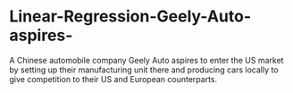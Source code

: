 # Linear-Regression-Geely-Auto-aspires-
A Chinese automobile company Geely Auto aspires to enter the US market by setting up their manufacturing unit there and producing cars locally to give competition to their US and European counterparts.
